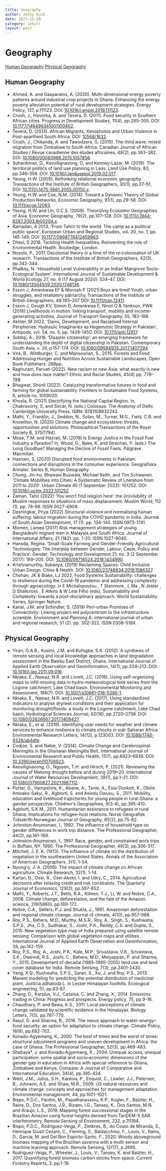 ```yaml
---
title: Geography
author: Jonny Huck
date: 2023-11-28
category: Jekyll
layout: post
---
```


# Geography

[Human Geography](#human-geography)
[Physical Geography](#physical-geography)

## Human Geography
* Ahmed, A. and Gasparatos, A. (2020). Multi-dimensional energy poverty patterns around industrial crop projects in Ghana: Enhancing the energy poverty alleviation potential of rural development strategies. Energy Policy, 137, p.111123. DOI: [10.1016/j.enpol.2019.111123](https://www.sciencedirect.com/science/article/abs/pii/S0301421519307104).
* Crush, J., Hovorka, A. and Tevera, D. (2011). Food security in Southern African cities. Progress in Development Studies, 11(4), pp.285–305. DOI: [10.1177/146499341001100402](https://journals.sagepub.com/doi/10.1177/146499341001100402).
* Tevera, D. (2013). African Migrants, Xenophobia and Urban Violence in Post-apartheid South Africa. DOI: [10566/1632](https://repository.uwc.ac.za/xmlui/handle/10566/1632?show=full). 
* Crush, J., Chikanda, A. and Tawodzera, G. (2015). The third wave: mixed migration from Zimbabwe to South Africa. Canadian Journal of African Studies / Revue canadienne des études africaines, 49(2), pp.363–382. DOI: [10.1080/00083968.2015.1057856](https://www.tandfonline.com/doi/abs/10.1080/00083968.2015.1057856?journalCode=rcas20).
* Suhardiman, D., Keovilignavong, O. and Kenney-Lazar, M. (2019). The territorial politics of land use planning in Laos. Land Use Policy, 83, pp.346–356. DOI: [10.1016/j.landusepol.2019.02.017](https://www.sciencedirect.com/science/article/abs/pii/S0264837718307877).
* Yeung, H.W. (2005). Rethinking relational economic geography. Transactions of the Institute of British Geographers, 30(1), pp.37–51. DOI: [10.1111/j.1475-5661.2005.00150.x](https://rgs-ibg.onlinelibrary.wiley.com/doi/10.1111/j.1475-5661.2005.00150.x).
* Yeung, H.W. and Coe, N.M. (2014). Toward a Dynamic Theory of Global Production Networks. Economic Geography, 91(1), pp.29–58. DOI: [10.1111/ecge.12063](https://onlinelibrary.wiley.com/doi/abs/10.1111/ecge.12063).
* Yeung, H.W. and Lin, G.C.S. (2009). Theorizing Economic Geographies of Asia. Economic Geography, 79(2), pp.107–128. DOI: [10.1111/j.1944-8287.2003.tb00204.x](https://ideas.repec.org/a/taf/recgxx/v79y2003i2p107-128.html).
* Ramadan, A 2013, 'From Tahrir to the world: The camp as a political public space', European Urban and Regional Studies, vol. 20, no. 1, pp. 145-149. DOI: [10.1177/0969776412459863](https://journals.sagepub.com/doi/abs/10.1177/0969776412459863?journalCode=eura).
* Dhesi, S 2018, Tackling Health Inequalities; Reinventing the role of Environmental Health. Routledge, London.
* Noxolo, P., 2017. Decolonial theory in a time of the re‐colonisation of UK research. Transactions of the Institute of British Geographers, 42(3), pp.342-344.
* Phalkey, N. ‘Household Level Vulnerability in an Indian Mangrove Socio-Ecological System’. International Journal of Sustainable Development & World Ecology 27, no. 6 (17 August 2020): 534–47. DOI: [10.1080/13504509.2020.1748136](https://www.tandfonline.com/doi/abs/10.1080/13504509.2020.1748136?journalCode=tsdw20).
* Esson J, Amankwaa EF & Mensah P (2021) Boys are tired! Youth, urban struggles, and retaliatory patriarchy, Transactions of the Institute of British Geographers, 46:193–207 DOI: [10.1111/tran.12411](https://rgs-ibg.onlinelibrary.wiley.com/doi/full/10.1111/tran.12411). 
* Esson J, Gough KV, Simon D, Amankwaa E, Ninot O & Yankson, PWK (2016) Livelihoods in motion: linking transport, mobility and income-generating activities, Journal of Transport Geography, 55, 182-188.
* Akhter, M 2022, 'Dams, Development, and Racialised Internal Peripheries: Hydraulic Imaginaries as Hegemonic Strategy in Pakistan', Antipode, vol. 54, no. 5, pp. 1429-1450. DOI: [10.1111/anti.12817](https://onlinelibrary.wiley.com/doi/full/10.1111/anti.12817).
* Siddiqi, A., 2018. ‘Disaster citizenship’: an emerging framework for understanding the depth of digital citizenship in Pakistan. Contemporary South Asia, v. 26, p.157-174. DOI: [10.1080/09584935.2017.1407294](https://www.tandfonline.com/doi/abs/10.1080/09584935.2017.1407294?journalCode=ccsa20).
* Vira, B., Wildburger, C. and Mansourian, S., 2015. Forests and Food Addressing Hunger and Nutrition Across Sustainable Landscapes, Open Book Publishers. 288pp.
* Raghuram, Parvati (2022). New racism or new Asia: what exactly is new and how does race matter? Ethnic and Racial Studies, 45(4) pp. 778–788.
* Bhagwat, Shonil (2022). Catalyzing transformative futures in food and farming for global sustainability. Frontiers in Sustainable Food Systems, 6, article no. 1009020.
* Khosla, R. (2021) Electrifying the National Capital Region. In, Chakravorty, S. and Sircar, N. (eds.) Colossus: The Anatomy of Delhi. Cambridge University Press. ISBN: 9781108832243.
* Malhi, Y., Franklin, J., Seddon, N., Solan, M., Turner, M.G., Field, C.B. and Knowlton, N. (2020) Climate change and ecosystems: threats, opportunities and solutions. Philosophical Transactions of the Royal Society B, 375(1794).
* Mose, T.M. and Hazrati, M. (2019) Is Energy Justice in the Fossil Fuel Industry a Paradox? In, Wood, G., Bake, K. and Strachan, P. (eds.) The Long Goodbye? Managing the Decline of Fossil Fuels. Palgrave Macmillan.
* Hasnain, S. (2020) Disrupted food environments in Pakistan: connections and disruptions in the consumer experience. Geografiska Annaler: Series B, Human Geography.
* Chung, Jin-ho, Bhawani Buswala, Michael Keith, and Tim Schwanen. ‘Climate Mobilities into Cities: A Systematic Review of Literature from 2011 to 2020’. Urban Climate 45 (1 September 2022): 101252. DOI: [10.1016/j.uclim.2022.101252](https://www.sciencedirect.com/science/article/pii/S2212095522001705).
* Zaman, Tahir (2022) ‘You won’t find religion here’: the (in)visibility of Muslim responses to situations of mass displacement. Muslim World, 112 (1). pp. 78-99. ISSN 0027-4909.
* Deshingkar, Priya (2022) Structural violence and normalising human suffering: labour migration during the COVID pandemic in India. Journal of South Asian Development, 17 (1). pp. 134-140. ISSN 0973-1741.
* Momen, Lamea (2017) Risk management strategies of young Bangladeshi migrant men in Malaysia and South Africa. Journal of International Affairs, 21 (1&2). pp. 1-20. ISSN 1027-9040.
* Hansda, Regina. ‘Small-Scale Farming and Gender-Friendly Agricultural Technologies: The Interplay between Gender, Labour, Caste, Policy and Practice’. Gender, Technology and Development 21, no. 3 (2 September 2017): 189–205. DOI: [10.1080/09718524.2018.1434990](https://www.tandfonline.com/doi/abs/10.1080/09718524.2018.1434990?journalCode=rgtd20).
* Krishnamurthy, Sukanya, (2019) Reclaiming Spaces: Child Inclusive Urban Design. Cities & Health. DOI: [10.1080/23748834.2019.1586327](https://www.tandfonline.com/doi/full/10.1080/23748834.2019.1586327).
* Chohan, JK & Blake, LJ 2022, Food Systems Sustainability: challenges to resilience during the Covid-19 pandemic and addressing complexity through agroecology. in E Michalopoulou , T Stanmore , L Ma , N Jester , D Shallcross , E Atkins & W Leal Filho (eds), Sustainability and Complexity: towards a post-disciplinary approach. World Sustainability Series, Springer Nature.
* Kanai, J.M. and Schindler, S. (2019) Peri-urban Promises of Connectivity: Linking project-led polycentrism to the infrastructure scramble. Environment and Planning A: international journal of urban and regional research, 51 (2). pp. 302-322. ISSN 0308-518X.

## Physical Geography
* Yiran, G.A.B., Kusimi, J.M. and Kufogbe, S.K. (2012). A synthesis of remote sensing and local knowledge approaches in land degradation assessment in the Bawku East District, Ghana. International Journal of Applied Earth Observation and Geoinformation, 14(1), pp.204–213. DOI: [10.1016/j.jag.2011.09.016](https://www.sciencedirect.com/science/article/abs/pii/S0303243411001395).
* Nkiaka, E., Nawaz, N.R. and Lovett, J.C. (2016). Using self-organizing maps to infill missing data in hydro-meteorological time series from the Logone catchment, Lake Chad basin. Environmental Monitoring and Assessment, 188(7). DOI: [10.1007/s10661-016-5385-1](https://link.springer.com/article/10.1007/s10661-016-5385-1).
* Nkiaka, E., Nawaz, N.R. and Lovett, J.C. (2017). Using standardized indicators to analyse dry/wet conditions and their application for monitoring drought/floods: a study in the Logone catchment, Lake Chad basin. Hydrological Sciences Journal, 62(16), pp.2720–2736. DOI: [10.1080/02626667.2017.1409427](https://www.tandfonline.com/doi/full/10.1080/02626667.2017.1409427).
* Nkiaka, E., et al. (2019). Identifying user needs for weather and climate services to enhance resilience to climate shocks in sub-Saharan Africa. Environmental Research Letters, 14(12), p.123003. DOI: [10.1088/1748-9326/ab4dfe](https://iopscience.iop.org/article/10.1088/1748-9326/ab4dfe).
* Codjoe, S. and Nabie, V. (2014). Climate Change and Cerebrospinal Meningitis in the Ghanaian Meningitis Belt. International Journal of Environmental Research and Public Health, 11(7), pp.6923–6939. DOI: [10.3390/ijerph110706923](https://www.mdpi.com/1660-4601/11/7/6923).
* Keovilignavong, O., Nguyen, T.H. and Hirsch, P. (2021). Reviewing the causes of Mekong drought before and during 2019–20. International Journal of Water Resources Development, 39(1), pp.1–21. DOI: [10.1080/07900627.2021.1967112](https://www.tandfonline.com/doi/abs/10.1080/07900627.2021.1967112?tab=permissions&scroll=top).
* Porter, G., Hampshire, K., Abane, A., Tanle, A., Esia-Donkoh, K., Obilie Amoako-Sakyi, R., Agblorti, S. and Asiedu Owusu, S., 2011. Mobility, education and livelihood trajectories for young people in rural Ghana: a gender perspective. Children's Geographies, 9(3-4), pp.395-410.
* Agblorti, S.K.M., 2011. Humanitarian assistance to refugees in rural Ghana: Implications for refugee–host relations. Norsk Geografisk Tidsskrift–Norwegian Journal of Geography, 65(2), pp.75-82.
* Johnston‐Anumonwo, I., 1992. The influence of household type on gender differences in work trip distance. The Professional Geographer, 44(2), pp.161-169.
* Johnston‐Anumonwo, I., 1997. Race, gender, and constrained work trips in Buffalo, NY, 1990. The Professional Geographer, 49(3), pp.306-317.
* Mitchell, J. E. K. (1913). The influence of climate on the distribution of vegetation in the southeastern United States. Annals of the Association of American Geographers, 3(1), 1-54.
* Nyong'o, J. A. (2006). The impact of climate change on African agriculture. Climate Research, 32(1), 1-14.
* Karlan, D., Osei, R., Osei-Akoto, I. and Udry, C., 2014. Agricultural decisions after relaxing credit and risk constraints. The Quarterly Journal of Economics, 129(2), pp.597-652.
* Malhi, Y., Roberts, J.T., Betts, R.A., Killeen, T.J., Li, W. and Nobre, C.A., 2008. Climate change, deforestation, and the fate of the Amazon. science, 319(5860), pp.169-172.
* Nobre, C.A., Sellers, P.J. and Shukla, J., 1991. Amazonian deforestation and regional climate change. Journal of climate, 4(10), pp.957-988.
* Roy, P.S., Behera, M.D., Murthy, M.S.R., Roy, A., Singh, S., Kushwaha, S.P.S., Jha, C.S., Sudhakar, S., Joshi, P.K., Reddy, C.S. and Gupta, S., 2015. New vegetation type map of India prepared using satellite remote sensing: Comparison with global vegetation maps and utilities. International Journal of Applied Earth Observation and Geoinformation, 39, pp.142-159.
* Roy, P.S., Roy, A., Joshi, P.K., Kale, M.P., Srivastava, V.K., Srivastava, S.K., Dwevidi, R.S., Joshi, C., Behera, M.D., Meiyappan, P. and Sharma, Y., 2015. Development of decadal (1985–1995–2005) land use and land cover database for India. Remote Sensing, 7(3), pp.2401-2430.
* Yang, X.Q., Kushwaha, S.P.S., Saran, S., Xu, J. and Roy, P.S., 2013. Maxent modeling for predicting the potential distribution of medicinal plant, Justicia adhatoda L. in Lesser Himalayan foothills. Ecological engineering, 51, pp.83-87.
* Zhang, D., Karplus, V.J., Cassisa, C. and Zhang, X., 2014. Emissions trading in China: Progress and prospects. Energy policy, 75, pp.9-16.
* Chaudhary, P. and Bawa, K.S., 2011. Local perceptions of climate change validated by scientific evidence in the Himalayas. Biology Letters, 7(5), pp.767-770.
* Rasul, G. and Sharma, B., 2016. The nexus approach to water–energy–food security: an option for adaptation to climate change. Climate Policy, 16(6), pp.682-702.
* Konadu-Agyemang, K., 2000. The best of times and the worst of times: structural adjustment programs and uneven development in Africa: the case of Ghana. The Professional Geographer, 52(3), pp.469-483.
* Shabaya*, J. and Konadu‐Agyemang, K., 2004. Unequal access, unequal participation: some spatial and socio‐economic dimensions of the gender gap in education in Africa with special reference to Ghana, Zimbabwe and Kenya. Compare: A Journal of Comparative and International Education, 34(4), pp.395-424.
* West, J.M., Julius, S.H., Kareiva, P., Enquist, C., Lawler, J.J., Petersen, B., Johnson, A.E. and Shaw, M.R., 2009. US natural resources and climate change: concepts and approaches for management adaptation. Environmental management, 44, pp.1001-1021.
* Bispo, P.D.C., Pardini, M., Papathanassiou, K.P., Kugler, F., Balzter, H., Rains, D., Dos Santos, J.R., Rizaev, I.G., Tansey, K., Dos Santos, M.N. and Araujo, L.S., 2019. Mapping forest successional stages in the Brazilian Amazon using forest heights derived from TanDEM-X SAR interferometry. Remote Sensing of Environment, 232, p.111194.
* Bispo, P.D.C., Rodríguez-Veiga, P., Zimbres, B., do Couto de Miranda, S., Henrique Giusti Cezare, C., Fleming, S., Baldacchino, F., Louis, V., Rains, D., Garcia, M. and Del Bon Espírito-Santo, F., 2020. Woody aboveground biomass mapping of the Brazilian savanna with a multi-sensor and machine learning approach. Remote Sensing, 12(17), p.2685.
* Rodríguez-Veiga, P., Wheeler, J., Louis, V., Tansey, K. and Balzter, H., 2017. Quantifying forest biomass carbon stocks from space. Current Forestry Reports, 3, pp.1-18.

